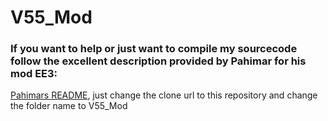# V55_Mod




### If you want to help or just want to compile my sourcecode follow the excellent description provided by Pahimar for his mod EE3:

[Pahimars README](https://github.com/pahimar/Equivalent-Exchange-3/blob/master/README.md),
just change the clone url to this repository and change the folder name to V55_Mod